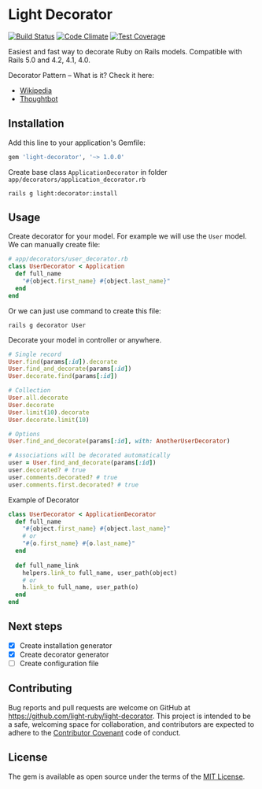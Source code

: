 # Light Decorator

[![Build Status](https://travis-ci.org/light-ruby/light-decorator.svg?branch=master)](https://travis-ci.org/light-ruby/light-decorator)
[![Code Climate](https://codeclimate.com/github/light-ruby/light-decorator/badges/gpa.svg)](https://codeclimate.com/github/light-ruby/light-decorator)
[![Test Coverage](https://codeclimate.com/github/light-ruby/light-decorator/badges/coverage.svg)](https://codeclimate.com/github/light-ruby/light-decorator/coverage)

Easiest and fast way to decorate Ruby on Rails models. Compatible with Rails 5.0 and 4.2, 4.1, 4.0.

Decorator Pattern – What is it? Check it here:
- [Wikipedia](https://en.wikipedia.org/wiki/Decorator_pattern)
- [Thoughtbot](https://robots.thoughtbot.com/evaluating-alternative-decorator-implementations-in)

## Installation

Add this line to your application's Gemfile:

```ruby
gem 'light-decorator', '~> 1.0.0'
```

Create base class `ApplicationDecorator` in folder `app/decorators/application_decorator.rb`

```
rails g light:decorator:install
```

## Usage

Create decorator for your model. For example we will use the `User` model.
We can manually create file:

```ruby
# app/decorators/user_decorator.rb
class UserDecorator < Application
  def full_name
    "#{object.first_name} #{object.last_name}"
  end
end
```

Or we can just use command to create this file:

```
rails g decorator User
```

Decorate your model in controller or anywhere.

```ruby
# Single record
User.find(params[:id]).decorate
User.find_and_decorate(params[:id])
User.decorate.find(params[:id])

# Collection
User.all.decorate
User.decorate
User.limit(10).decorate
User.decorate.limit(10)

# Options
User.find_and_decorate(params[:id], with: AnotherUserDecorator)

# Associations will be decorated automatically
user = User.find_and_decorate(params[:id])
user.decorated? # true
user.comments.decorated? # true
user.comments.first.decorated? # true
```

Example of Decorator
```ruby
class UserDecorator < ApplicationDecorator
  def full_name
    "#{object.first_name} #{object.last_name}"
    # or
    "#{o.first_name} #{o.last_name}"
  end
  
  def full_name_link
    helpers.link_to full_name, user_path(object)
    # or
    h.link_to full_name, user_path(o)
  end
end
```

## Next steps

- [x] Create installation generator
- [x] Create decorator generator
- [ ] Create configuration file

## Contributing

Bug reports and pull requests are welcome on GitHub at https://github.com/light-ruby/light-decorator. This project is intended to be a safe, welcoming space for collaboration, and contributors are expected to adhere to the [Contributor Covenant](http://contributor-covenant.org) code of conduct.

## License

The gem is available as open source under the terms of the [MIT License](http://opensource.org/licenses/MIT).

